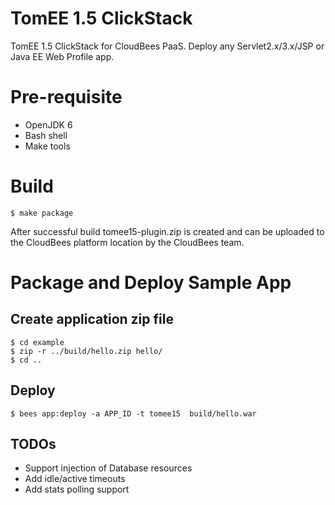 # TomEE 1.5 ClickStack

TomEE 1.5 ClickStack for CloudBees PaaS. Deploy any Servlet2.x/3.x/JSP or Java EE Web Profile app.

# Pre-requisite

* OpenJDK 6
* Bash shell
* Make tools

# Build 

    $ make package

After successful build tomee15-plugin.zip is created and can be uploaded to the CloudBees platform location by the CloudBees team.

# Package and Deploy Sample App

## Create application zip file
    $ cd example
    $ zip -r ../build/hello.zip hello/ 
    $ cd ..

## Deploy 

    $ bees app:deploy -a APP_ID -t tomee15  build/hello.war


## TODOs
* Support injection of Database resources
* Add idle/active timeouts
* Add stats polling support

